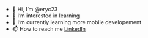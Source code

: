 - 👋 Hi, I’m @eryc23
- 👀 I’m interested in learning
- 🌱 I’m currently learning more mobile developement
- 📫 How to reach me [LinkedIn](http://linkedin.com/in/eryc-ferreira-694b14205)

<!---
eryc23/eryc23 is a ✨ special ✨ repository because its `README.md` (this file) appears on your GitHub profile.
You can click the Preview link to take a look at your changes.
--->
